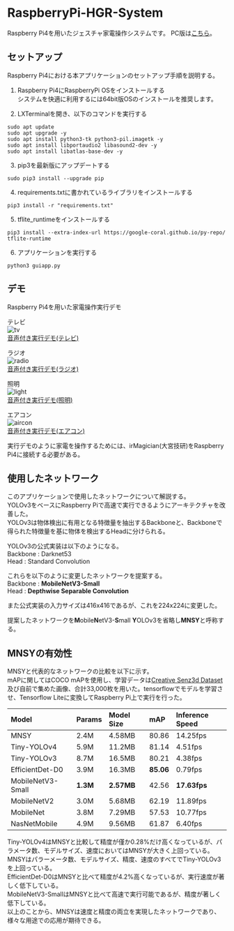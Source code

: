 # RaspberryPi-HGR-System
Raspberry Pi4を用いたジェスチャ家電操作システムです。
PC版は[こちら](https://github.com/appleyuta/Hand-Gesture-Recognition)。

## セットアップ
Raspberry Pi4における本アプリケーションのセットアップ手順を説明する。

1. Raspberry Pi4にRaspberryPi OSをインストールする  
システムを快適に利用するには64bit版OSのインストールを推奨します。

2. LXTerminalを開き、以下のコマンドを実行する
```
sudo apt update
sudo apt upgrade -y
sudo apt install python3-tk python3-pil.imagetk -y
sudo apt install libportaudio2 libasound2-dev -y
sudo apt install libatlas-base-dev -y
```

3. pip3を最新版にアップデートする
```
sudo pip3 install --upgrade pip
```

4. requirements.txtに書かれているライブラリをインストールする
```
pip3 install -r "requirements.txt"
```

5. tflite_runtimeをインストールする
```
pip3 install --extra-index-url https://google-coral.github.io/py-repo/ tflite-runtime
```

6. アプリケーションを実行する
```
python3 guiapp.py
```

## デモ
Raspberry Pi4を用いた家電操作実行デモ

テレビ  
![tv](https://github.com/appleyuta/RaspberryPi-HGR-System/blob/main/demo/tv_demo.gif)  
[音声付き実行デモ(テレビ)](https://drive.google.com/file/d/1s1qNGif82lDRxwMHlbF_nLyt1CB9UhEN/view?usp=sharing)

ラジオ  
![radio](https://github.com/appleyuta/RaspberryPi-HGR-System/blob/main/demo/radio_demo.gif)  
[音声付き実行デモ(ラジオ)](https://drive.google.com/file/d/17_MrWGOTZl4V6-CBKR9baaDONod8nfAz/view?usp=sharing)

照明  
![light](https://github.com/appleyuta/RaspberryPi-HGR-System/blob/main/demo/light_demo.gif)  
[音声付き実行デモ(照明)](https://drive.google.com/file/d/1AMNmwWAQx4k3uAjHc9ooJVMLYlVAi2QY/view?usp=sharing)

エアコン  
![aircon](https://github.com/appleyuta/RaspberryPi-HGR-System/blob/main/demo/aircon_demo.gif)  
[音声付き実行デモ(エアコン)](https://drive.google.com/file/d/1Vg5cv_YjNdHtDIUxkVzP2FJbDGfUzujT/view?usp=sharing)


実行デモのように家電を操作するためには、irMagician(大宮技研)をRaspberry Pi4に接続する必要がある。


## 使用したネットワーク
このアプリケーションで使用したネットワークについて解説する。  
YOLOv3をベースにRaspberry Piで高速で実行できるようにアーキテクチャを改善した。  
YOLOv3は物体検出に有用となる特徴量を抽出するBackboneと、Backboneで得られた特徴量を基に物体を検出するHeadに分けられる。

YOLOv3の公式実装は以下のようになる。  
Backbone : Darknet53  
Head : Standard Convolution

これらを以下のように変更したネットワークを提案する。  
Backbone : **MobileNetV3-Small**  
Head : **Depthwise Separable Convolution**

また公式実装の入力サイズは416x416であるが、これを224x224に変更した。

提案したネットワークを**M**obile**N**etV3-**S**mall **Y**OLOv3を省略し**MNSY**と呼称する。

## MNSYの有効性
MNSYと代表的なネットワークの比較を以下に示す。  
mAPに関してはCOCO mAPを使用し、学習データは[Creative Senz3d Dataset](https://lttm.dei.unipd.it/downloads/gesture/)及び自前で集めた画像、合計33,000枚を用いた。tensorflowでモデルを学習させ、Tensorflow Liteに変換してRaspberry Pi上で実行を行った。

|Model|Params|Model Size|mAP|Inference Speed|
|:---|:---|:---|:---|:---|
|MNSY|2.4M|4.58MB|80.86|14.25fps|
|Tiny-YOLOv4|5.9M|11.2MB|81.14|4.51fps|
|Tiny-YOLOv3|8.7M|16.5MB|80.21|4.38fps|
|EfficientDet-D0|3.9M|16.3MB|**85.06**|0.79fps|
|MobileNetV3-Small|**1.3M**|**2.57MB**|42.56|**17.63fps**|
|MobileNetV2|3.0M|5.68MB|62.19|11.89fps|
|MobileNet|3.8M|7.29MB|57.53|10.77fps|
|NasNetMobile|4.9M|9.56MB|61.87|6.40fps|

Tiny-YOLOv4はMNSYと比較して精度が僅か0.28%だけ高くなっているが、パラメータ数、モデルサイズ、速度においてはMNSYが大きく上回っている。  
MNSYはパラーメータ数、モデルサイズ、精度、速度のすべてでTiny-YOLOv3を上回っている。  
EfficientDet-D0はMNSYと比べて精度が4.2%高くなっているが、実行速度が著しく低下している。  
MobileNetV3-SmallはMNSYと比べて高速で実行可能であるが、精度が著しく低下している。  
以上のことから、MNSYは速度と精度の両立を実現したネットワークであり、様々な用途での応用が期待できる。